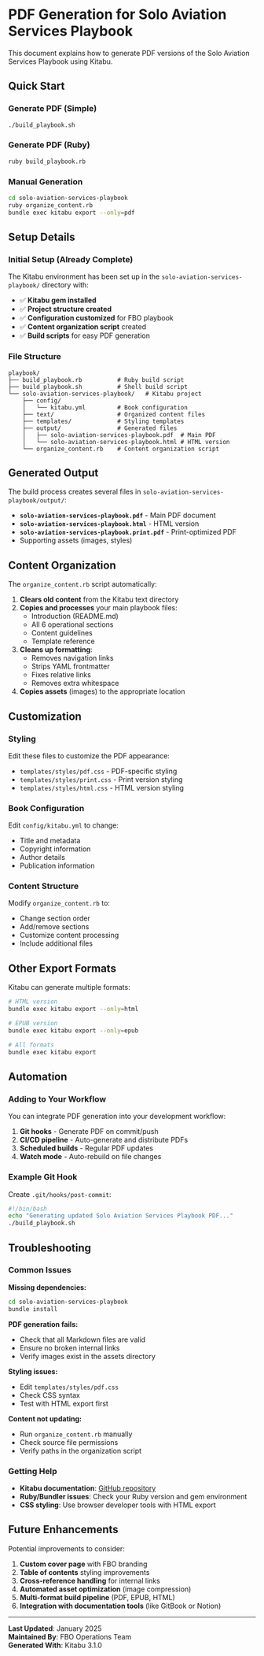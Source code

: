 # PDF Generation for Solo Aviation Services Playbook

This document explains how to generate PDF versions of the Solo Aviation Services Playbook using Kitabu.

## Quick Start

### Generate PDF (Simple)
```bash
./build_playbook.sh
```

### Generate PDF (Ruby)
```bash
ruby build_playbook.rb
```

### Manual Generation
```bash
cd solo-aviation-services-playbook
ruby organize_content.rb
bundle exec kitabu export --only=pdf
```

## Setup Details

### Initial Setup (Already Complete)
The Kitabu environment has been set up in the `solo-aviation-services-playbook/` directory with:

- ✅ **Kitabu gem installed**
- ✅ **Project structure created**
- ✅ **Configuration customized** for FBO playbook
- ✅ **Content organization script** created
- ✅ **Build scripts** for easy PDF generation

### File Structure
```
playbook/
├── build_playbook.rb          # Ruby build script
├── build_playbook.sh          # Shell build script  
└── solo-aviation-services-playbook/   # Kitabu project
    ├── config/
    │   └── kitabu.yml         # Book configuration
    ├── text/                  # Organized content files
    ├── templates/             # Styling templates
    ├── output/                # Generated files
    │   ├── solo-aviation-services-playbook.pdf  # Main PDF
    │   └── solo-aviation-services-playbook.html # HTML version
    └── organize_content.rb    # Content organization script
```

## Generated Output

The build process creates several files in `solo-aviation-services-playbook/output/`:

- **`solo-aviation-services-playbook.pdf`** - Main PDF document
- **`solo-aviation-services-playbook.html`** - HTML version
- **`solo-aviation-services-playbook.print.pdf`** - Print-optimized PDF
- Supporting assets (images, styles)

## Content Organization

The `organize_content.rb` script automatically:

1. **Clears old content** from the Kitabu text directory
2. **Copies and processes** your main playbook files:
   - Introduction (README.md)
   - All 6 operational sections
   - Content guidelines
   - Template reference
3. **Cleans up formatting**:
   - Removes navigation links
   - Strips YAML frontmatter
   - Fixes relative links
   - Removes extra whitespace
4. **Copies assets** (images) to the appropriate location

## Customization

### Styling
Edit these files to customize the PDF appearance:
- `templates/styles/pdf.css` - PDF-specific styling
- `templates/styles/print.css` - Print version styling
- `templates/styles/html.css` - HTML version styling

### Book Configuration
Edit `config/kitabu.yml` to change:
- Title and metadata
- Copyright information
- Author details
- Publication information

### Content Structure
Modify `organize_content.rb` to:
- Change section order
- Add/remove sections
- Customize content processing
- Include additional files

## Other Export Formats

Kitabu can generate multiple formats:

```bash
# HTML version
bundle exec kitabu export --only=html

# EPUB version  
bundle exec kitabu export --only=epub

# All formats
bundle exec kitabu export
```

## Automation

### Adding to Your Workflow

You can integrate PDF generation into your development workflow:

1. **Git hooks** - Generate PDF on commit/push
2. **CI/CD pipeline** - Auto-generate and distribute PDFs
3. **Scheduled builds** - Regular PDF updates
4. **Watch mode** - Auto-rebuild on file changes

### Example Git Hook
Create `.git/hooks/post-commit`:
```bash
#!/bin/bash
echo "Generating updated Solo Aviation Services Playbook PDF..."
./build_playbook.sh
```

## Troubleshooting

### Common Issues

**Missing dependencies:**
```bash
cd solo-aviation-services-playbook
bundle install
```

**PDF generation fails:**
- Check that all Markdown files are valid
- Ensure no broken internal links
- Verify images exist in the assets directory

**Styling issues:**
- Edit `templates/styles/pdf.css`
- Check CSS syntax
- Test with HTML export first

**Content not updating:**
- Run `organize_content.rb` manually
- Check source file permissions
- Verify paths in the organization script

### Getting Help

- **Kitabu documentation**: [GitHub repository](https://github.com/fnando/kitabu)
- **Ruby/Bundler issues**: Check your Ruby version and gem environment
- **CSS styling**: Use browser developer tools with HTML export

## Future Enhancements

Potential improvements to consider:

1. **Custom cover page** with FBO branding
2. **Table of contents** styling improvements
3. **Cross-reference handling** for internal links
4. **Automated asset optimization** (image compression)
5. **Multi-format build pipeline** (PDF, EPUB, HTML)
6. **Integration with documentation tools** (like GitBook or Notion)

---

**Last Updated**: January 2025  
**Maintained By**: FBO Operations Team  
**Generated With**: Kitabu 3.1.0
